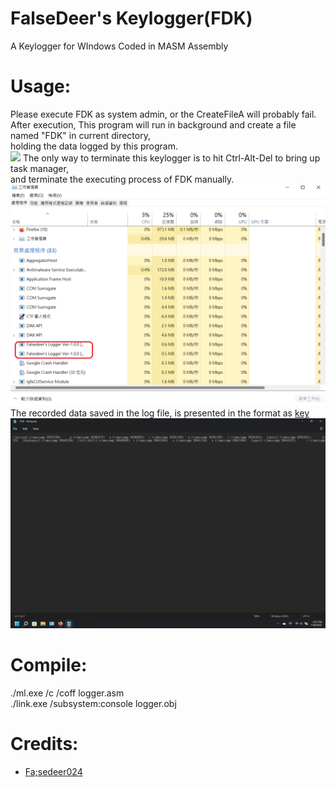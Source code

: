 # FalseDeer's Keylogger(FDK)
A Keylogger for WIndows Coded in MASM Assembly

# Usage:
Please execute FDK as system admin, or the CreateFileA will probably fail.  
After execution, This program will run in background and create a file named "FDK" in current directory,  
holding the data logged by this program.  
<img src="https://raw.githubusercontent.com/Falsedeer/FDK-Keylogger/main/pic/run%20as%20admin.png">
The only way to terminate this keylogger is to hit Ctrl-Alt-Del to bring up task manager,  
and terminate the executing process of FDK manually.
<img src="https://raw.githubusercontent.com/Falsedeer/FDK-Keylogger/main/pic/run%20in%20background.png">
The recorded data saved in the log file, is presented in the format as [key](timestamp)
<img src="https://raw.githubusercontent.com/Falsedeer/FDK-Keylogger/main/pic/result.png">

# Compile:
./ml.exe /c /coff logger.asm  
./link.exe /subsystem:console logger.obj  

# Credits:
- [Fa;sedeer024](https://home.gamer.com.tw/homeindex.php?owner=maxchen024)
